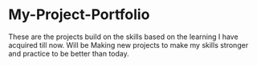 # My-Project-Portfolio
These are the projects build on the skills based on the learning I have acquired till now. Will be Making new projects to make my skills stronger and practice to be better than today.
